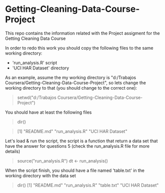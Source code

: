 # Getting-Cleaning-Data-Course-Project
This repo contains the information related with the Project assigment for the Getting Cleaning Data Course

In order to redo this work you should copy the following files to the same working directory:
  * 'run_analysis.R' script 
  * 'UCI HAR Dataset' directory 

As an example, assume the my working directory is "d:/Trabajos Coursera/Getting-Cleaning-Data-Course-Project",
so lets change the working directory to that (you should change to the correct one):

  > setwd("d:/Trabajos Coursera/Getting-Cleaning-Data-Course-Project")
    
You should have at least the following files
  > dir()
  
  > [1] "README.md"       "run_analysis.R"  "UCI HAR Dataset"
    
Let's load & run the script, the script is a function that return a data set that have the answer for
questions 5 (check the run_analysis.R file for more details)

  > source("run_analysis.R")
  > dt <- run_analysis()

When the script finish, you should have a file named 'table.txt' in the working directory with the data set

  > dir()
  > [1] "README.md"       "run_analysis.R"  "table.txt"       "UCI HAR Dataset"
    
